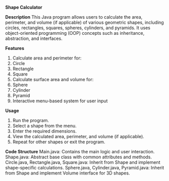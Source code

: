 **Shape Calculator**

**Description**
This Java program allows users to calculate the area, perimeter, and volume (if applicable) of various geometric shapes, including circles, rectangles, squares, spheres, cylinders, and pyramids. It uses object-oriented programming (OOP) concepts such as inheritance, abstraction, and interfaces.

**Features**
1. Calculate area and perimeter for:
2. Circle
3. Rectangle
4. Square
5. Calculate surface area and volume for:
  1. Sphere
  2. Cylinder
  3. Pyramid
6. Interactive menu-based system for user input
   
**Usage**
1. Run the program.
2. Select a shape from the menu.
3. Enter the required dimensions.
4. View the calculated area, perimeter, and volume (if applicable).
5. Repeat for other shapes or exit the program.
   
**Code Structure**
Main.java: Contains the main logic and user interaction.
Shape.java: Abstract base class with common attributes and methods.
Circle.java, Rectangle.java, Square.java: Inherit from Shape and implement shape-specific calculations.
Sphere.java, Cylinder.java, Pyramid.java: Inherit from Shape and implement Volume interface for 3D shapes.
